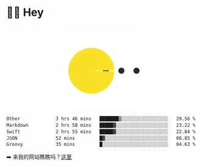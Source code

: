 
# 👋🏻 Hey
<div align="center">
	<br>
	<img src="https://raw.githubusercontent.com/Aniket965/Aniket965/master/pacman.svg?sanitize=true" width="200" height="200">
	<br>
</div>

<!--START_SECTION:waka-->

```txt
Other             3 hrs 46 mins   ███████▒░░░░░░░░░░░░░░░░░   29.56 %
Markdown          2 hrs 58 mins   █████▓░░░░░░░░░░░░░░░░░░░   23.22 %
Swift             2 hrs 55 mins   █████▓░░░░░░░░░░░░░░░░░░░   22.84 %
JSON              52 mins         █▓░░░░░░░░░░░░░░░░░░░░░░░   06.85 %
Groovy            35 mins         █░░░░░░░░░░░░░░░░░░░░░░░░   04.63 %
```

<!--END_SECTION:waka-->

 ➡️  来我的网站瞧瞧吗？[这里](https://www.shaolongfei.com)
